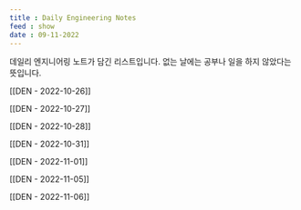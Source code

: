 ```yaml
---
title : Daily Engineering Notes
feed : show
date : 09-11-2022
---
```


데일리 엔지니어링 노트가 담긴 리스트입니다. 없는 날에는 공부나 일을 하지 않았다는 뜻입니다.

[[DEN - 2022-10-26]]

[[DEN - 2022-10-27]]

[[DEN - 2022-10-28]]

[[DEN - 2022-10-31]]

[[DEN - 2022-11-01]]

[[DEN - 2022-11-05]]

[[DEN - 2022-11-06]]